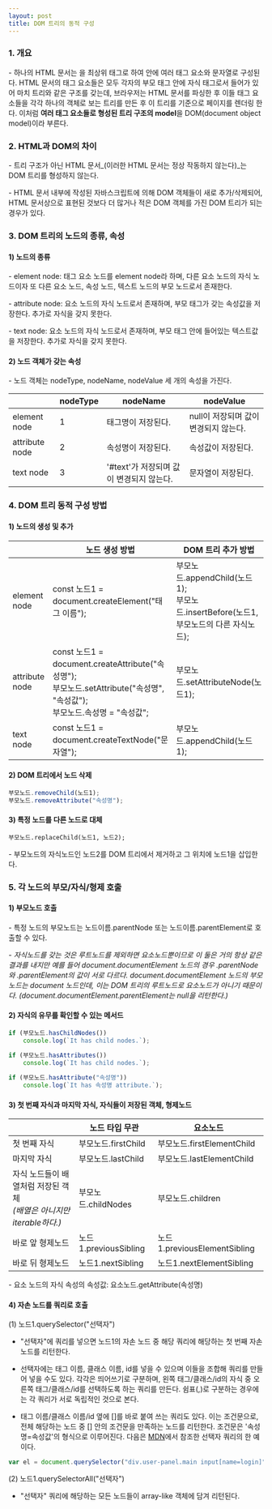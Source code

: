 ```yaml
---
layout: post
title: DOM 트리의 동적 구성
---
```

### 1\. 개요

\- 하나의 HTML 문서는 <html></html>을 최상위 태그로 하여 안에 여러 태그 요소와 문자열로 구성된다. HTML 문서의 태그 요소들은 모두 각자의 부모 태그 안에 자식 태그로서 들어가 있어 마치 트리와 같은 구조를 갖는데, 브라우저는 HTML 문서를 파싱한 후 이들 태그 요소들을 각각 하나의 객체로 보는 트리를 만든 후 이 트리를 기준으로 페이지를 렌더링 한다. 이처럼 **여러 태그 요소들로 형성된 트리 구조의 model**을 DOM(document object model)이라 부른다. 

### 2\. HTML과 DOM의 차이

\- 트리 구조가 아닌 HTML 문서_(이러한 HTML 문서는 정상 작동하지 않는다)_는 DOM 트리를 형성하지 않는다.

\- HTML 문서 내부에 작성된 자바스크립트에 의해 DOM 객체들이 새로 추가/삭제되어, HTML 문서상으로 표현된 것보다 더 많거나 적은 DOM 객체를 가진 DOM 트리가 되는 경우가 있다. 

### 3\. DOM 트리의 노드의 종류, 속성

#### 1) 노드의 종류

\- element node: 태그 요소 노드를 element node라 하며, 다른 요소 노드의 자식 노드이자 또 다른 요소 노드, 속성 노드, 텍스트 노드의 부모 노드로서 존재한다.

\- attribute node: 요소 노드의 자식 노드로서 존재하며, 부모 태그가 갖는 속성값을 저장한다. 추가로 자식을 갖지 못한다.

\- text node: 요소 노드의 자식 노드로서 존재하며, 부모 태그 안에 들어있는 텍스트값을 저장한다. 추가로 자식을 갖지 못한다.

#### 2) 노드 객체가 갖는 속성

\- 노드 객체는 nodeType, nodeName, nodeValue 세 개의 속성을 가진다.

|   | nodeType | nodeName | nodeValue |
| --- | --- | --- | --- |
| element node | 1 | 태그명이 저장된다. | null이 저장되며 값이 변경되지 않는다. |
| attribute node | 2 | 속성명이 저장된다. | 속성값이 저장된다. |
| text node | 3 | '#text'가 저장되며 값이 변경되지 않는다. | 문자열이 저장된다. |

### 4\. DOM 트리 동적 구성 방법

#### 1) 노드의 생성 및 추가

|   | 노드 생성 방법 | DOM 트리 추가 방법 |
| --- | --- | --- |
| element node | const 노드1 = document.createElement("태그 이름"); | 부모노드.appendChild(노드1);<br>   부모노드.insertBefore(노드1, 부모노드의 다른 자식노드); |
| attribute node | const 노드1 = document.createAttribute("속성명");<br>   부모노드.setAttribute("속성명", "속성값");<br>   부모노드.속성명 = "속성값"; | 부모노드.setAttributeNode(노드1); |
| text node | const 노드1 = document.createTextNode("문자열"); | 부모노드.appendChild(노드1); |

#### 2) DOM 트리에서 노드 삭제

```javascript
부모노드.removeChild(노드1);
부모노드.removeAttribute("속성명");
```

#### 3) 특정 노드를 다른 노드로 대체

```HTML
부모노드.replaceChild(노드1, 노드2);
```

\- 부모노드의 자식노드인 노드2를 DOM 트리에서 제거하고 그 위치에 노드1을 삽입한다.

### 5\. 각 노드의 부모/자식/형제 호출

#### 1) 부모노드 호출

\- 특정 노드의 부모노드는 노드이름.parentNode 또는 노드이름.parentElement로 호출할 수 있다.

_\- 자식노드를 갖는 것은 루트노드를 제외하면 요소노드뿐이므로 이 둘은 거의 항상 같은 결과를 내지만 예를 들어 document.documentElement 노드의 경우 .parentNode와 .parentElement의 값이 서로 다르다. document.documentElement 노드의 부모노드는 document 노드인데, 이는 DOM 트리의 루트노드로 요소노드가 아니기 때문이다. (document.documentElement.parentElement는 null을 리턴한다.)_

#### 2) 자식의 유무를 확인할 수 있는 메서드

```javascript
if (부모노드.hasChildNodes())
    console.log(`It has child nodes.`);

if (부모노드.hasAttributes())
    console.log(`It has child nodes.`);
    
if (부모노드.hasAttribute("속성명"))
    console.log(`It has 속성명 attribute.`);
```

#### 3) 첫 번째 자식과 마지막 자식, 자식들이 저장된 객체, 형제노드

|   | 노드 타입 무관 | 요소노드 |
| --- | --- | --- |
| 첫 번째 자식 | 부모노드.firstChild | 부모노드.firstElementChild |
| 마지막 자식 | 부모노드.lastChild | 부모노드.lastElementChild |
| 자식 노드들이 배열처럼 저장된 객체<br>   _(배열은 아니지만 iterable하다.)_ | 부모노드.childNodes | 부모노드.children |
| 바로 앞 형제노드 | 노드1.previousSibling | 노드1.previousElementSibling |
| 바로 뒤 형제노드 | 노드1.nextSibling | 노드1.nextElementSibling |

\- 요소 노드의 자식 속성의 속성값: 요소노드.getAttribute(속성명)



#### 4) 자손 노드를 쿼리로 호출

 (1) 노드1.querySelector("선택자")

- "선택자"에 쿼리를 넣으면 노드1의 자손 노드 중 해당 쿼리에 해당하는 첫 번째 자손 노드를 리턴한다.

- 선택자에는 태그 이름, 클래스 이름, id를 넣을 수 있으며 이들을 조합해 쿼리를 만들어 넣을 수도 있다. 각각은 띄어쓰기로 구분하며, 왼쪽 태그/클래스/id의 자식 중 오른쪽 태그/클래스/id를 선택하도록 하는 쿼리를 만든다. 쉼표(,)로 구분하는 경우에는 각 쿼리가 서로 독립적인 것으로 본다.

- 태그 이름/클래스 이름/id 옆에 []를 바로 붙여 쓰는 쿼리도 있다. 이는 조건문으로, 전체 해당하는 노드 중 [] 안의 조건문을 만족하는 노드를 리턴한다. 조건문은 '속성명=속성값'의 형식으로 이루어진다. 다음은 [MDN](https://developer.mozilla.org/ko/docs/Web/API/Document/querySelector)에서 참조한 선택자 쿼리의 한 예이다.

```javascript
var el = document.querySelector("div.user-panel.main input[name=login]");
```


 (2) 노드1.querySelectorAll("선택자")

- "선택자" 쿼리에 해당하는 모든 노드들이 array-like 객체에 담겨 리턴된다.

